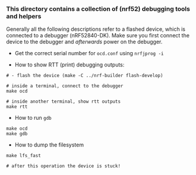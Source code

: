 ### This directory contains a collection of (nrf52) debugging tools and helpers

Generally all the following descriptions refer to a flashed device, 
which is connected to a debugger (nRF52840-DK). Make sure you first
connect the device to the debugger and *afterwards* power on the debugger.

* Get the correct serial number for `ocd.conf` using `nrfjprog -i`

* How to show RTT (print) debugging outputs:

```
# - flash the device (make -C ../nrf-builder flash-develop)

# inside a terminal, connect to the debugger
make ocd

# inside another terminal, show rtt outputs
make rtt
```

* How to run `gdb`
```
make ocd
make gdb
```

*  How to dump the filesystem
```
make lfs_fast

# after this operation the device is stuck!
```


